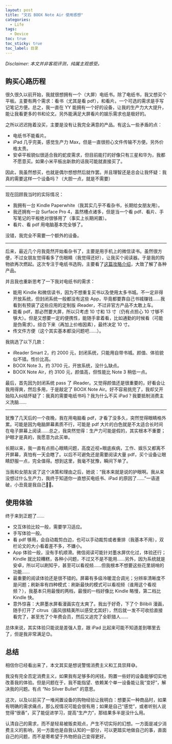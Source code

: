 ```yaml
---
layout: post
title: "文石 BOOX Note Air 使用感想"
categories:
  - Life
tags:
  - Device
toc: true
toc_sticky: true
toc_label: 目录
---
```


*Disclaimer: 本文并非客观评测，纯属主观感受。*

## 购买心路历程

很久很久以前开始，我就很想拥有一个（大屏）电纸书。除了电纸书，我又想买个平板。主要有两个需求：看书（尤其是看 pdf），和看片。一个可选的需求是手写记笔记方便。总之，我一直在 YY 能拥有一个好的设备，让我的生产力大大提升，能让我看更多的书和论文。另外能满足大屏看片的娱乐需求也是极好的。

之所以迟迟拖着没买，主要是没有让我完全满意的产品。有这么一些矛盾的点：

- 电纸书不能看片。
- iPad 几乎完美，感觉生产力 Max，但是一直很担心文件传输不方便。另外价格太贵。
- 安卓平板貌似很适合我的蛇皮需求，但目前能打的好像只有三星和华为，我都不愿意买。如果小米平板出新款的话我可能就直接买了。

因此，我虽然想买，也就是偶尔想想然后就作罢。并且理智还是总会让我怀疑：我真的需要这样一个设备吗？（大胆一点，就是不需要）

---

现在回顾我当时的实际情况：

- 我拥有一台 Kindle Paperwhite（我其实几乎不看杂书，长期给女朋友用）。
- 我还拥有一台 Surface Pro 4，虽然槽点诸多，但是当一个看 pdf、看片、手写笔记的平板绝对很够用了（事实上长期闲置）。
- 看片、看 pdf 用电脑基本完全够了。

没错，我完全不需要一个额外的设备。

---

后来，最近几个月我竟然开始看杂书了，主要是用手机上的微信读书。虽然很方便，不过女朋友觉得看多了伤眼睛（我觉得还好），让我买个阅读器。于是我的购物欲再次燃起。这次专注于电纸书选购，主要看了[这篇攻略介绍](https://zhuanlan.zhihu.com/p/146424609)，大致了解了各种产品。

并且我也重新思考了一下我对电纸书的需求：

- 能用 Kindle 和微信读书，因为不想重复买书以及使用太多书城。不一定非得开放系统，但封闭系统一般都没有这些 App，毕竟都要靠自己书城赚钱……我看到有预装了这些应用的定制版 iReader，不过非官方产品不太敢上车。
- 能看 pdf，那必然要大屏，所以只考虑 10 寸和 13 寸（仍有点担心 10 寸够不够大）。但是又想要一定的便携性，能随手拿着看，比如通勤的时候看（可能是伪需求）。综合下来（再加上价格因素），最终决定 10 寸。
- 传文件方便（这个其实基本都没问题吧……）。

我挑选了以下几款：

- iReader Smart 2，约 2000 元，封闭系统，只能用自带书城。颜值、体验貌似不错。性价比高。
- BOOX Note 3，约 3700 元，开放系统，没什么缺点。
- BOOX Note Air，约 3100 元，颜值高，但性能比 Note 3 稍低一点。

最后，首先因为封闭系统 pass 了 iReader。又觉得颜值还是很重要的，好看会让我用得爽，然后多用，于是敲定了 BOOX Note Air。好不容易挑完了，我却又开始陷入纠结怀疑了：我真的需要电纸书吗？我为什么不买 iPad？我要抵制消费主义洗脑……

---

犹豫了几天后的一个夜晚，我在用电脑看 pdf，才看了没多久，突然觉得眼睛格外累。可能是因为电脑屏幕素质不行，可能是 pdf 大片的白色就是不太适合长时间在电子屏幕上阅读……总之，我突然觉得：生产力可能是假的，其实根本不重要；护眼才是真的，我愿意为此买单。

长期以来，我一直有点担心眼睛问题，高度近视+眼底疾病，工作、娱乐又都离不开屏幕，真怕有一天会瞎了。以后不可避免还是需要阅读大量 pdf，买个设备让眼睛舒服一点，完全值得。想到这里，我毫不犹豫，瞬间下单了。

当我和女朋友说了这个决策和理由之后，她说：“我本来就是说的护眼啊。我从来没想过什么生产力，我终于知道你一直想买电纸书、iPad 的原因了……”一语道破，小丑竟是我自己🤡😭。

## 使用体验

终于来到正题了……

- 交互体验比较一般，需要学习适应。
- 手写体验一般。
- 看 pdf 够用，会自动裁剪白边，也可以手动裁剪或者重排（我基本不用），双栏论文的大小看着差不多，不嫌小。
- App 体验一般，没有手机顺滑。微信阅读可能针对墨水屏优化过，体验还行；Kindle 就比较糟糕，各种小问题，不过又不是不能用……另外，因为系统就是安卓，所以可以刷知乎，甚至可以看视频……但我根本不想要这些花里胡哨的功能……
- 最重要的阅读体验还是很不错的。屏幕有多级冷暖混合调光；分辨率清晰度不是问题；刷新率有四种模式：刷新最快的模式可以看视频（谁用这个看视频？），我基本只用最慢的两档，最慢的一档好像比 Kindle 略慢，第二档比 Kindle 快。
- 意外惊喜：大屏墨水屏看漫画实在太爽了。我出于好奇，下了个 Bilibili 漫画，随手打开了 citrus（画风很精美所以感受尤其好），然后就一发不可收拾直接看完了，甚至充了个年费会员，然后又追完了全职猎人……

总体来说，其实体验只能说是差强人意，跟 iPad 比起来可能不知道差到哪里去了，但是我非常满足😊。

## 总结

相信你已经看出来了，本文其实是想说警惕消费主义和工具崇拜😅。

我没有完全否定消费主义，如果我有足够多的闲钱，购置一些好的设备能够切实地改善我的体验。但是问题在于，我不能指望、依赖某个单一设备能让我“变好”，解决我的问题。有点 “No Silver Bullet” 的意思。

这次，以及以前买了一堆闲置设备的购物经验让我明白：想要买一种商品时，如果有明确的需求痛点，那么视情况可能会很有用；如果是自己“感觉”，或者听别人说觉得“很香”，买了能促进学习，提高“生产力”，那结果多半是没什么用。

认清自己的需求，而不是轻易被贩卖观点，产生不切实际的幻想。一方面是减少消费主义的影响，另一方面也是自我认知的一部分，可以更踏实地做自己的事，直面自己的问题，而不是寄希望于外物把自己变得更好。